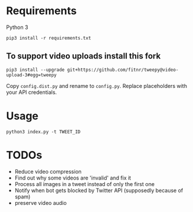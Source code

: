 # Requirements
Python 3

`pip3 install -r requirements.txt`

## To support video uploads install this fork
`pip3 install --upgrade git+https://github.com/fitnr/tweepy@video-upload-3#egg=tweepy`

Copy `config.dist.py` and rename to `config.py`. Replace placeholders with your API credentials.

# Usage

`python3 index.py -t TWEET_ID`

# TODOs
- Reduce video compression
- Find out why some videos are 'invalid' and fix it
- Process all images in a tweet instead of only the first one
- Notify when bot gets blocked by Twitter API (supposedly because of spam)
- preserve video audio
